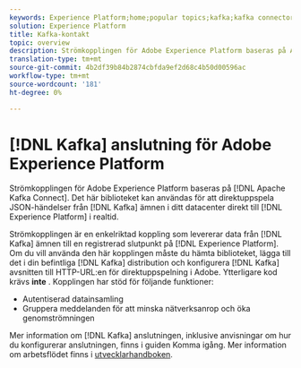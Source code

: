 ```yaml
---
keywords: Experience Platform;home;popular topics;kafka;kafka connector;Kafka;
solution: Experience Platform
title: Kafka-kontakt
topic: overview
description: Strömkopplingen för Adobe Experience Platform baseras på Apache Kafka Connect. Det här biblioteket kan användas för att direktuppspela JSON-händelser från Kafka-avsnitt i ditt datacenter direkt till Experience Platform i realtid.
translation-type: tm+mt
source-git-commit: 4b2df39b84b2874cbfda9ef2d68c4b50d00596ac
workflow-type: tm+mt
source-wordcount: '181'
ht-degree: 0%

---
```



# [!DNL Kafka] anslutning för Adobe Experience Platform

Strömkopplingen för Adobe Experience Platform baseras på [!DNL Apache Kafka Connect]. Det här biblioteket kan användas för att direktuppspela JSON-händelser från [!DNL Kafka] ämnen i ditt datacenter direkt till [!DNL Experience Platform] i realtid.

Strömkopplingen är en enkelriktad koppling som levererar data från [!DNL Kafka] ämnen till en registrerad slutpunkt på [!DNL Experience Platform]. Om du vill använda den här kopplingen måste du hämta biblioteket, lägga till det i din befintliga [!DNL Kafka] distribution och konfigurera [!DNL Kafka] avsnitten till HTTP-URL:en för direktuppspelning i Adobe. Ytterligare kod krävs **inte** . Kopplingen har stöd för följande funktioner:

- Autentiserad datainsamling
- Gruppera meddelanden för att minska nätverksanrop och öka genomströmningen

Mer information om [!DNL Kafka] anslutningen, inklusive anvisningar om hur du konfigurerar anslutningen, finns i guiden [](https://github.com/adobe/experience-platform-streaming-connect)Komma igång. Mer information om arbetsflödet finns i [utvecklarhandboken](https://github.com/adobe/experience-platform-streaming-connect/blob/master/DEVELOPER_GUIDE.md).